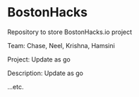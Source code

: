 # BostonHacks

Repository to store BostonHacks.io project

Team: Chase, Neel, Krishna, Hamsini

Project: Update as go

Description: Update as go

...etc.
